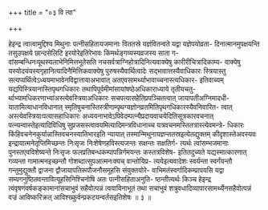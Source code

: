 +++
title = "०३ वि त्वा"

+++

हेइन्द्र त्वात्वामुद्दिश्य मिथुनाः पत्नीसहितायजमानाः विततस्रे यज्ञंवितन्वते यद्वा यज्ञेपयोव्रता- दिनात्मानमुपक्षयन्ति तसुउपक्षये छान्दसेलिटि इरयोरेइतिरेभावः किमर्थङ्गव्यस्यव्रजस्य साता ग- वांसम्बन्धिनःयूथस्यलाभेनिमित्तभूतेसति नचसर्वत्राग्निहोत्रादिनित्यवाक्येषु कारीरीचित्रादिकाम्य- वाक्येषु यस्योदयंयस्यगृहानित्यादिनैमित्तिकवाक्येषु पुरुषस्यैवार्थित्वादेः सद्भावात्तस्यैवाधिकारः स्त्रियास्तु सत्यप्यर्थित्वेऽध्ययमाभावेनविद्वात्तायाअभावात् अतएवसामर्थ्याभावाच्चनास्त्यधिकार- इतिवाच्यम् यद्यपिस्त्रियानास्तिपृथगधिकारः तथापिपूर्वमीमांसायांषष्ठेअधिकाराध्याये तृतीयचतु- र्थाभ्यामधिकरणाभ्यांअस्त्येवस्त्रियाअधिकारः सचपत्यासहेतिप्रपञ्चितत्वात् जायापतीअग्निमादधी- यातामित्याधानविधानात् स्मृतिषुचनास्तिस्त्रीणाम्पृथग्यज्ञोनव्रतमितिपृथगधिकारस्यैवनिवारित- त्वात् अस्त्येवस्त्रियाःपत्यासहाधिकारः अध्ययनाभावेऽपिवेदम्पत्न्यैप्रदायवाचयेदितिसूत्रकारवचनात् पत्न्यन्वास्तेइत्यादिविधिषु सुप्रजसस्त्वावयमित्यादिमन्त्रविधानाच्च यत्रवचनमस्तितत्रास्त्येवमन्त्रे- धिकारः किंहिवचनेनकुर्यान्नास्तिवचनस्यातिभारइति न्यायात् तस्मान्मिथुनायज्ञन्ततस्रइत्येतद्युक्तम् कीदृशास्तेअवस्यवः इन्द्रायात्मनेतृप्तिमिच्छन्तः निःसृजः निःशेषेणहविस्त्यजन्तः सक्षन्तः सक्षतिर्ग- त्यर्थः त्वांसम्भजमानाः पुनस्तएवविशेष्यन्ते निःसृजः फलप्रतिबन्धकम्पापन्निर्गमयन्तः कस्तत्रविशेष- इतितदुच्यते यद्यस्मात्कारणात् गव्यन्ता गामात्मनइच्छन्तौ गोशब्दात्सुपआत्मनःक्यच् वान्तोयिप्र- त्ययेइत्यवादेशः स्वर्यन्ता स्वर्गंयन्तौ गन्तुमुद्युक्तौ द्वाजना द्वौजायापतिरूपौजनौसमूहसि संयुक्तयोरे- वाभिमतंस्वर्गादिकम्प्रापयसि यद्वा सम्यगनुष्ठितवन्तावित्यूहसिनिश्चिनोषि अतः पत्नीसहिताअनुति- ष्ठन्तीत्यर्थः किञ्च हेइन्द्र त्वंवृषणंवर्षकङ्कामानांसचाभुवं सहैवोत्पन्नं त्वयाविनाभूतं तथा सचाभुवं शत्रुवधादिव्यापारसामर्थ्येनसहैवोत्पन्नं वज्रं आविष्करिक्रत् आविश्ख्कुर्वन्प्रकटयन्वर्तसइतिशेषः ॥ ३ ॥